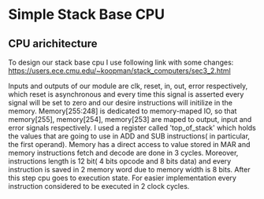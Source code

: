 # Simple Stack Base CPU

## CPU arichitecture 

To design our stack base cpu I use following link with some changes:
‫‪https://users.ece.cmu.e‬‬du/~koopman/stack_computers/sec3_2.html‬‬

Inputs and outputs of our module are clk, reset, in, out, error respectively, which reset is asynchronous and every time this signal is asserted every signal will be set to zero and our desire instructions will initilize in the memory. Memory[255:248] is dedicated to memory-maped IO, so that memory[255], memory[254], memory[253] are maped to output, input and error signals respectively.
I used a register called 'top_of_stack' which holds the values that are going to use in ADD and SUB instructions( in particular, the first operand).
Memory has a direct access to value stored in MAR and memory instructions fetch and decode are done in 3 cycles. Moreover, instructions length is 12 bit( 4 bits opcode and 8 bits data) and every instruction is saved in 2 memory word due to memory width is 8 bits. After this step cpu goes to execution state. For easier implementation every instruction considered to be executed in 2 clock cycles.

